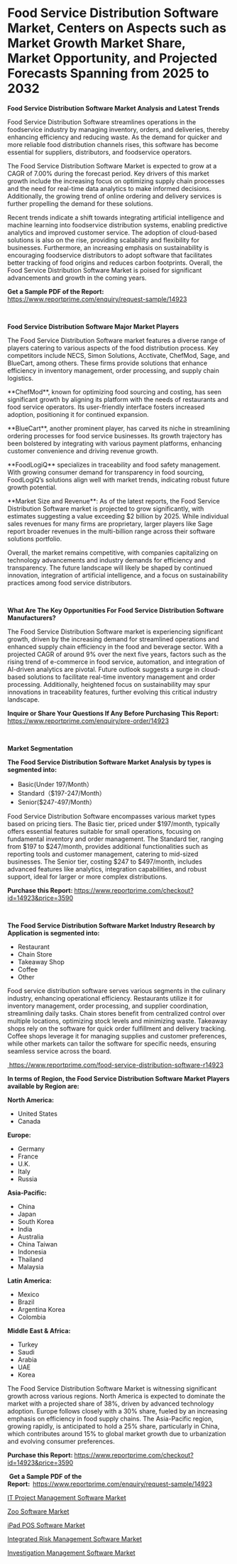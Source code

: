 <p><h1>Food Service Distribution Software Market, Centers on Aspects such as Market Growth Market Share, Market Opportunity, and Projected Forecasts Spanning from 2025 to 2032</h1></p><p><strong>Food Service Distribution Software Market Analysis and Latest Trends</strong></p>
<p><p>Food Service Distribution Software streamlines operations in the foodservice industry by managing inventory, orders, and deliveries, thereby enhancing efficiency and reducing waste. As the demand for quicker and more reliable food distribution channels rises, this software has become essential for suppliers, distributors, and foodservice operators. </p><p>The Food Service Distribution Software Market is expected to grow at a CAGR of 7.00% during the forecast period. Key drivers of this market growth include the increasing focus on optimizing supply chain processes and the need for real-time data analytics to make informed decisions. Additionally, the growing trend of online ordering and delivery services is further propelling the demand for these solutions.</p><p>Recent trends indicate a shift towards integrating artificial intelligence and machine learning into foodservice distribution systems, enabling predictive analytics and improved customer service. The adoption of cloud-based solutions is also on the rise, providing scalability and flexibility for businesses. Furthermore, an increasing emphasis on sustainability is encouraging foodservice distributors to adopt software that facilitates better tracking of food origins and reduces carbon footprints. Overall, the Food Service Distribution Software Market is poised for significant advancements and growth in the coming years.</p></p>
<p><strong>Get a Sample PDF of the Report:&nbsp;</strong> <a href="https://www.reportprime.com/enquiry/request-sample/14923?utm_campaign=113&utm_medium=2&utm_source=Github&utm_content=ia&utm_term=20032025&utm_id=food-service-distribution-software">https://www.reportprime.com/enquiry/request-sample/14923</a></p>
<p>&nbsp;</p>
<p><strong>Food Service Distribution Software Major Market Players</strong></p>
<p><p>The Food Service Distribution Software market features a diverse range of players catering to various aspects of the food distribution process. Key competitors include NECS, Simon Solutions, Acctivate, ChefMod, Sage, and BlueCart, among others. These firms provide solutions that enhance efficiency in inventory management, order processing, and supply chain logistics.</p><p>**ChefMod**, known for optimizing food sourcing and costing, has seen significant growth by aligning its platform with the needs of restaurants and food service operators. Its user-friendly interface fosters increased adoption, positioning it for continued expansion.</p><p>**BlueCart**, another prominent player, has carved its niche in streamlining ordering processes for food service businesses. Its growth trajectory has been bolstered by integrating with various payment platforms, enhancing customer convenience and driving revenue growth.</p><p>**FoodLogiQ** specializes in traceability and food safety management. With growing consumer demand for transparency in food sourcing, FoodLogiQ’s solutions align well with market trends, indicating robust future growth potential.</p><p>**Market Size and Revenue**: As of the latest reports, the Food Service Distribution Software market is projected to grow significantly, with estimates suggesting a value exceeding $2 billion by 2025. While individual sales revenues for many firms are proprietary, larger players like Sage report broader revenues in the multi-billion range across their software solutions portfolio.</p><p>Overall, the market remains competitive, with companies capitalizing on technology advancements and industry demands for efficiency and transparency. The future landscape will likely be shaped by continued innovation, integration of artificial intelligence, and a focus on sustainability practices among food service distributors.</p></p>
<p>&nbsp;</p>
<p><strong>What Are The Key Opportunities For Food Service Distribution Software Manufacturers?</strong></p>
<p><p>The Food Service Distribution Software market is experiencing significant growth, driven by the increasing demand for streamlined operations and enhanced supply chain efficiency in the food and beverage sector. With a projected CAGR of around 9% over the next five years, factors such as the rising trend of e-commerce in food service, automation, and integration of AI-driven analytics are pivotal. Future outlook suggests a surge in cloud-based solutions to facilitate real-time inventory management and order processing. Additionally, heightened focus on sustainability may spur innovations in traceability features, further evolving this critical industry landscape.</p></p>
<p><strong>Inquire or Share Your Questions If Any Before Purchasing This Report:</strong> <a href="https://www.reportprime.com/enquiry/pre-order/14923?utm_campaign=113&utm_medium=2&utm_source=Github&utm_content=ia&utm_term=20032025&utm_id=food-service-distribution-software">https://www.reportprime.com/enquiry/pre-order/14923</a></p>
<p>&nbsp;</p>
<p><strong>Market Segmentation</strong></p>
<p><strong>The Food Service Distribution Software Market Analysis by types is segmented into:</strong></p>
<p><ul><li>Basic(Under 197/Month）</li><li>Standard（$197-247/Month）</li><li>Senior($247-497/Month）</li></ul></p>
<p><p>Food Service Distribution Software encompasses various market types based on pricing tiers. The Basic tier, priced under $197/month, typically offers essential features suitable for small operations, focusing on fundamental inventory and order management. The Standard tier, ranging from $197 to $247/month, provides additional functionalities such as reporting tools and customer management, catering to mid-sized businesses. The Senior tier, costing $247 to $497/month, includes advanced features like analytics, integration capabilities, and robust support, ideal for larger or more complex distributions.</p></p>
<p><strong>Purchase this Report:&nbsp;</strong><a href="https://www.reportprime.com/checkout?id=14923&price=3590&utm_campaign=113&utm_medium=2&utm_source=Github&utm_content=ia&utm_term=20032025&utm_id=food-service-distribution-software">https://www.reportprime.com/checkout?id=14923&price=3590</a></p>
<p>&nbsp;</p>
<p><strong>The Food Service Distribution Software Market Industry Research by Application is segmented into:</strong></p>
<p><ul><li>Restaurant</li><li>Chain Store</li><li>Takeaway Shop</li><li>Coffee</li><li>Other</li></ul></p>
<p><p>Food service distribution software serves various segments in the culinary industry, enhancing operational efficiency. Restaurants utilize it for inventory management, order processing, and supplier coordination, streamlining daily tasks. Chain stores benefit from centralized control over multiple locations, optimizing stock levels and minimizing waste. Takeaway shops rely on the software for quick order fulfillment and delivery tracking. Coffee shops leverage it for managing supplies and customer preferences, while other markets can tailor the software for specific needs, ensuring seamless service across the board.</p></p>
<p><a href="https://www.reportprime.com/food-service-distribution-software-r14923?utm_campaign=113&utm_medium=2&utm_source=Github&utm_content=ia&utm_term=20032025&utm_id=food-service-distribution-software">&nbsp;https://www.reportprime.com/food-service-distribution-software-r14923</a></p>
<p><strong>In terms of Region, the Food Service Distribution Software Market Players available by Region are:</strong></p>
<p>
    <p> <strong> North America: </strong>
        <ul>
            <li>United States</li>
            <li>Canada</li>
        </ul>
        </p> 
    <p> <strong> Europe: </strong>
        <ul>
            <li>Germany</li>
            <li>France</li>
            <li>U.K.</li>
            <li>Italy</li>
            <li>Russia</li>
        </ul>
        </p> 
    <p> <strong> Asia-Pacific: </strong>
        <ul>
            <li>China</li>
            <li>Japan</li>
            <li>South Korea</li>
            <li>India</li>
            <li>Australia</li>
            <li>China Taiwan</li>
            <li>Indonesia</li>
            <li>Thailand</li>
            <li>Malaysia</li>
        </ul>
        </p> 
    <p> <strong> Latin America: </strong>
        <ul>
            <li>Mexico</li>
            <li>Brazil</li>
            <li>Argentina Korea</li>
            <li>Colombia</li>
        </ul>
        </p> 
    <p> <strong> Middle East & Africa: </strong>
        <ul>
            <li>Turkey</li>
            <li>Saudi</li>
            <li>Arabia</li>
            <li>UAE</li>
            <li>Korea</li>
        </ul>
    </p>
    </p>
<p><p>The Food Service Distribution Software Market is witnessing significant growth across various regions. North America is expected to dominate the market with a projected share of 38%, driven by advanced technology adoption. Europe follows closely with a 30% share, fueled by an increasing emphasis on efficiency in food supply chains. The Asia-Pacific region, growing rapidly, is anticipated to hold a 25% share, particularly in China, which contributes around 15% to global market growth due to urbanization and evolving consumer preferences.</p></p>
<p><strong>Purchase this Report: </strong><a href="https://www.reportprime.com/checkout?id=14923&price=3590&utm_campaign=113&utm_medium=2&utm_source=Github&utm_content=ia&utm_term=20032025&utm_id=food-service-distribution-software">https://www.reportprime.com/checkout?id=14923&price=3590</a></p>
<p>&nbsp;<strong>Get a Sample PDF of the Report:&nbsp;&nbsp;</strong><a href="https://www.reportprime.com/enquiry/request-sample/14923?utm_campaign=113&utm_medium=2&utm_source=Github&utm_content=ia&utm_term=20032025&utm_id=food-service-distribution-software">https://www.reportprime.com/enquiry/request-sample/14923</a></p>
<p><strong></strong></p>
<p><p><a href="https://github.com/shewlisapsai/Market-Research-Report-List-1/blob/main/it-project-management-software-market.md?utm_campaign=113&utm_medium=2&utm_source=Github&utm_content=ia&utm_term=20032025&utm_id=food-service-distribution-software">IT Project Management Software Market</a></p><p><a href="https://github.com/krulicfidura/Market-Research-Report-List-1/blob/main/zoo-software-market.md?utm_campaign=113&utm_medium=2&utm_source=Github&utm_content=ia&utm_term=20032025&utm_id=food-service-distribution-software">Zoo Software Market</a></p><p><a href="https://github.com/denbelnmer50/Market-Research-Report-List-1/blob/main/ipad-pos-software-market.md?utm_campaign=113&utm_medium=2&utm_source=Github&utm_content=ia&utm_term=20032025&utm_id=food-service-distribution-software">iPad POS Software Market</a></p><p><a href="https://github.com/dibesnayee/Market-Research-Report-List-1/blob/main/integrated-risk-management-software-market.md?utm_campaign=113&utm_medium=2&utm_source=Github&utm_content=ia&utm_term=20032025&utm_id=food-service-distribution-software">Integrated Risk Management Software Market</a></p><p><a href="https://github.com/vassihucz/Market-Research-Report-List-1/blob/main/investigation-management-software-market.md?utm_campaign=113&utm_medium=2&utm_source=Github&utm_content=ia&utm_term=20032025&utm_id=food-service-distribution-software">Investigation Management Software Market</a></p></p>